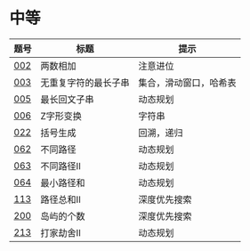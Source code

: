 # 中等

|题号|标题|提示|
|-|-|-|
|[002]|两数相加|注意进位|
|[003]|无重复字符的最长子串|集合，滑动窗口，哈希表|
|[005]|最长回文子串|动态规划|
|[006]|Z字形变换|字符串|
|[022]|括号生成|回溯，递归|
|[062]|不同路径|动态规划|
|[063]|不同路径II|动态规划|
|[064]|最小路径和|动态规划|
|[113]|路径总和II|深度优先搜索|
|[200]|岛屿的个数|深度优先搜索|
|[213]|打家劫舍II|动态规划|

[002]: ../../description/002/README.md
[003]: ../../description/003/README.md
[005]: ../../description/005/README.md
[006]: ../../description/006/README.md
[022]: ../../description/022/README.md
[062]: ../../description/062/README.md
[063]: ../../description/063/README.md
[064]: ../../description/064/README.md
[113]: ../../description/113/README.md
[200]: ../../description/200/README.md
[213]: ../../description/213/README.md
